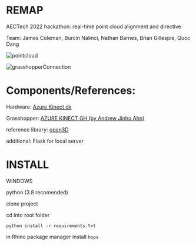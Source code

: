 # REMAP
 AECTech 2022 hackathon: real-time point cloud alignment and directive
 
 Team: James Coleman, Burcin Nalinci, Nathan Barnes, Brian Gillespie, Quoc Dang

![pointcloud](https://github.com/nathan-barnes/atom2bits2atoms/blob/main/resource/scanofteam.gif)

![grasshopperConnection](https://github.com/nathan-barnes/atom2bits2atoms/blob/main/resource/grasshopper-kinect-open3d.gif)

 
 
# Components/References: 

Hardware: [Azure Kinect dk](https://azure.microsoft.com/en-us/products/kinect-dk/)

Grasshopper: [AZURE KINECT GH (by Andrew Jinho Ahn)](https://www.food4rhino.com/en/app/azure-kinect-gh)

reference library: [open3D](http://www.open3d.org/)

additional: Flask for local server




# INSTALL

WINDOWS

python (3.8 recomended)

clone project

cd into root folder

`python install -r requirements.txt`

in Rhino package manager install `hops`


